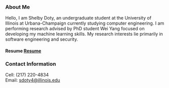 ### About Me
  Hello, I am Shelby Doty, an undergraduate student at the University of Illinois at Urbana-Champaign currently studying computer engineering. I am performing research advised by PhD student Wei Yang focused on developing my machine learning skills. My research interests lie primarily in software engineering and security.

#### Resume [Resume](Other_Pages/Resume.md) 

### Contact Information
  Cell: (217) 220-4834  
  Email: sdoty4@illinois.edu
